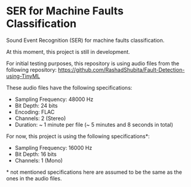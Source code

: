 # SER for Machine Faults Classification
Sound Event Recognition (SER) for machine faults classification.

At this moment, this project is still in development.

For initial testing purposes, this repository is using audio files from the following repository: https://github.com/RashadShubita/Fault-Detection-using-TinyML

These audio files have the following specifications:
- Sampling Frequency: 48000 Hz
- Bit Depth: 24 bits
- Encoding: FLAC
- Channels: 2 (Stereo)
- Duration: ~ 1 minute per file (~ 5 minutes and 8 seconds in total)

For now, this project is using the following specifications*:
- Sampling Frequency: 16000 Hz
- Bit Depth: 16 bits
- Channels: 1 (Mono)

\* not mentioned specifications here are assumed to be the same as the ones in the audio files.